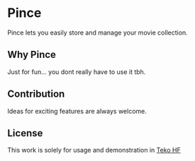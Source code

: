 # Pince

Pince lets you easily store and manage your movie collection.

## Why Pince

Just for fun... you dont really have to use it tbh.

## Contribution

Ideas for exciting features are always welcome.

## License

This work is solely for usage and demonstration in [Teko HF](https://www.teko.ch)

